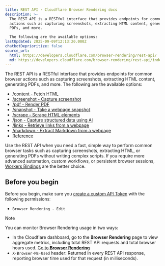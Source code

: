 ```yaml
---
title: REST API · Cloudflare Browser Rendering docs
description: >-
  The REST API is a RESTful interface that provides endpoints for common browser
  actions such as capturing screenshots, extracting HTML content, generating
  PDFs, and more.

  The following are the available options:
lastUpdated: 2025-09-09T12:13:20.000Z
chatbotDeprioritize: false
source_url:
  html: https://developers.cloudflare.com/browser-rendering/rest-api/
  md: https://developers.cloudflare.com/browser-rendering/rest-api/index.md
---
```


The REST API is a RESTful interface that provides endpoints for common browser actions such as capturing screenshots, extracting HTML content, generating PDFs, and more. The following are the available options:

* [/content - Fetch HTML](https://developers.cloudflare.com/browser-rendering/rest-api/content-endpoint/)
* [/screenshot - Capture screenshot](https://developers.cloudflare.com/browser-rendering/rest-api/screenshot-endpoint/)
* [/pdf - Render PDF](https://developers.cloudflare.com/browser-rendering/rest-api/pdf-endpoint/)
* [/snapshot - Take a webpage snapshot](https://developers.cloudflare.com/browser-rendering/rest-api/snapshot/)
* [/scrape - Scrape HTML elements](https://developers.cloudflare.com/browser-rendering/rest-api/scrape-endpoint/)
* [/json - Capture structured data using AI](https://developers.cloudflare.com/browser-rendering/rest-api/json-endpoint/)
* [/links - Retrieve links from a webpage](https://developers.cloudflare.com/browser-rendering/rest-api/links-endpoint/)
* [/markdown - Extract Markdown from a webpage](https://developers.cloudflare.com/browser-rendering/rest-api/markdown-endpoint/)
* [Reference](https://developers.cloudflare.com/api/resources/browser_rendering/)

Use the REST API when you need a fast, simple way to perform common browser tasks such as capturing screenshots, extracting HTML, or generating PDFs without writing complex scripts. If you require more advanced automation, custom workflows, or persistent browser sessions, [Workers Bindings](https://developers.cloudflare.com/browser-rendering/workers-bindings/) are the better choice.

## Before you begin

Before you begin, make sure you [create a custom API Token](https://developers.cloudflare.com/fundamentals/api/get-started/create-token/) with the following permissions:

* `Browser Rendering - Edit`

Note

You can monitor Browser Rendering usage in two ways:

* In the Cloudflare dashboard, go to the **Browser Rendering** page to view aggregate metrics, including total REST API requests and total browser hours used. [Go to **Browser Rendering**](https://dash.cloudflare.com/?to=/:account/workers/browser-rendering)
* `X-Browser-Ms-Used` header: Returned in every REST API response, reporting browser time used for that request (in milliseconds).
